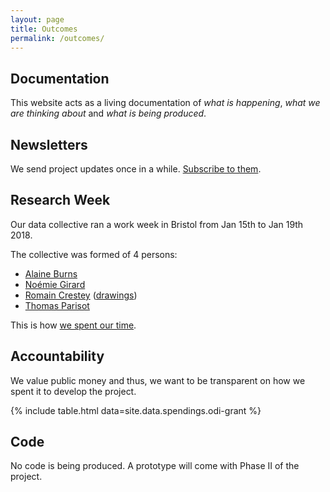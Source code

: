 ```yaml
---
layout: page
title: Outcomes
permalink: /outcomes/
---
```


## Documentation

This website acts as a living documentation of _what is happening_, _what we are thinking about_ and _what is being produced_.

## Newsletters

We send project updates once in a while. [Subscribe to them](#subscribe).

## Research Week

Our data collective ran a work week in Bristol from Jan 15th to Jan 19th 2018.

The collective was formed of 4 persons:

* [Alaine Burns](https://www.behance.net/OrangegnarO)
* [Noémie Girard](http://noemiegirard.co)
* [Romain Crestey](https://github.com/ioiurson) ([drawings](https://cargocollective.com/ourson))
* [Thomas Parisot](https://dtc-innovation.org)

This is how [we spent our time][timeplanner].

## Accountability

We value public money and thus, we want to be transparent on how we spent it to develop the project.

{% include table.html data=site.data.spendings.odi-grant %}

## Code

No code is being produced. A prototype will come with Phase II of the project.

[timeplanner]: https://github.com/dtc-innovation/mind-the-gaps/blob/master/_data/timeplanner.csv
